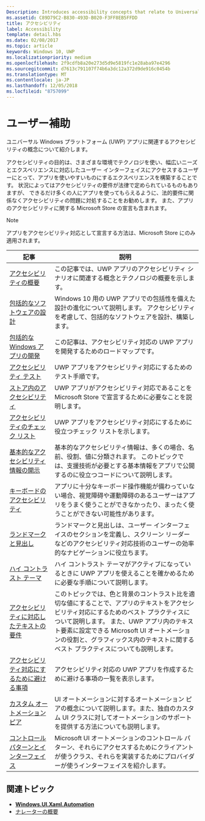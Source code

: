 ```yaml
---
Description: Introduces accessibility concepts that relate to Universal Windows Platform (UWP) apps.
ms.assetid: C89D79C2-B830-493D-B020-F3FF8EB5FFDD
title: アクセシビリティ
label: Accessibility
template: detail.hbs
ms.date: 02/08/2017
ms.topic: article
keywords: Windows 10, UWP
ms.localizationpriority: medium
ms.openlocfilehash: 2f9cdfb8a20e273d5d9e5819fc1e28aba97e4296
ms.sourcegitcommit: d7613c791107f74b6a3dc12a372d9de916c0454b
ms.translationtype: MT
ms.contentlocale: ja-JP
ms.lasthandoff: 12/05/2018
ms.locfileid: "8757099"
---
```

# <a name="accessibility"></a>ユーザー補助  



ユニバーサル Windows プラットフォーム (UWP) アプリに関連するアクセシビリティの概念について紹介します。

アクセシビリティの目的は、さまざまな環境でテクノロジを使い、幅広いニーズとエクスペリエンスに対応したユーザー インターフェイスにアクセスするユーザーにとって、アプリを使いやすいものにするエクスペリエンスを構築することです。 状況によってはアクセシビリティの要件が法律で定められているものもありますが、 できるだけ多くの人にアプリを使ってもらえるように、法的要件に関係なくアクセシビリティの問題に対処することをお勧めします。 また、アプリのアクセシビリティに関する Microsoft Store の宣言も含まれます。

> [!NOTE]
> アプリをアクセシビリティ対応として宣言する方法は、Microsoft Store にのみ適用されます。

| 記事 | 説明 |
|---------|-------------|
| [アクセシビリティの概要](accessibility-overview.md) | この記事では、UWP アプリのアクセシビリティ シナリオに関連する概念とテクノロジの概要を示します。 |
| [包括的なソフトウェアの設計](designing-inclusive-software.md) | Windows 10 用の UWP アプリでの包括性を備えた設計の進化について説明します。  アクセシビリティを考慮して、包括的なソフトウェアを設計、構築します。 |
| [包括的な Windows アプリの開発](developing-inclusive-windows-apps.md) | この記事は、アクセシビリティ対応の UWP アプリを開発するためのロードマップです。 |
| [アクセシビリティ テスト](accessibility-testing.md) | UWP アプリをアクセシビリティ対応にするためのテスト手順です。 |
| [ストア内のアクセシビリティ](accessibility-in-the-store.md) | UWP アプリがアクセシビリティ対応であることを Microsoft Store で宣言するために必要なことを説明します。 |
| [アクセシビリティのチェック リスト](accessibility-checklist.md) | UWP アプリをアクセシビリティ対応にするために役立つチェック リストを示します。 |
| [基本的なアクセシビリティ情報の開示](basic-accessibility-information.md) | 基本的なアクセシビリティ情報は、多くの場合、名前、役割、値に分類されます。 このトピックでは、支援技術が必要とする基本情報をアプリで公開するのに役立つコードについて説明します。 |
| [キーボードのアクセシビリティ](keyboard-accessibility.md) | アプリに十分なキーボード操作機能が備わっていない場合、視覚障碍や運動障碍のあるユーザーはアプリをうまく使うことができなかったり、まったく使うことができない可能性があります。 |
| [ランドマークと見出し](landmarks-and-headings.md) | ランドマークと見出しは、ユーザー インターフェイスのセクションを定義し、スクリーン リーダーなどのアクセシビリティ対応技術のユーザーの効率的なナビゲーションに役立ちます。 |
| [ハイ コントラスト テーマ](high-contrast-themes.md) | ハイ コントラスト テーマがアクティブになっているときに UWP アプリを使えることを確かめるために必要な手順について説明します。 |
| [アクセシビリティに対応したテキストの要件](accessible-text-requirements.md) | このトピックでは、色と背景のコントラスト比を適切な値にすることで、アプリのテキストをアクセシビリティ対応にするためのベスト プラクティスについて説明します。 また、UWP アプリ内のテキスト要素に設定できる Microsoft UI オートメーションの役割と、グラフィックス内のテキストに関するベスト プラクティスについても説明します。 |
| [アクセシビリティ対応にするために避ける事項](practices-to-avoid.md) | アクセシビリティ対応の UWP アプリを作成するために避ける事項の一覧を表示します。 |
| [カスタム オートメーション ピア](custom-automation-peers.md) | UI オートメーションに対するオートメーション ピアの概念について説明します。また、独自のカスタム UI クラスに対してオートメーションのサポートを提供する方法についても説明します。 |
| [コントロール パターンとインターフェイス](control-patterns-and-interfaces.md) | Microsoft UI オートメーションのコントロール パターン、それらにアクセスするためにクライアントが使うクラス、それらを実装するためにプロバイダーが使うインターフェイスを紹介します。 |

## <a name="related-topics"></a>関連トピック  
* [**Windows.UI.Xaml.Automation**](https://msdn.microsoft.com/library/windows/apps/BR209179) 
* [ナレーターの概要](https://support.microsoft.com/en-us/help/22798/windows-10-narrator-get-started)